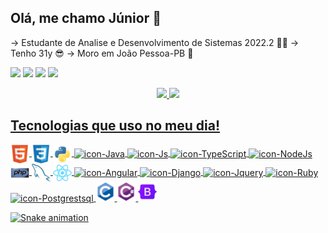 
## Olá, me chamo Júnior 👋
-> Estudante de Analise e Desenvolvimento de Sistemas 2022.2 🧑‍🎓
-> Tenho 31y 😎
-> Moro em João Pessoa-PB 🌅


<a href="https://instagram.com/junioresttevao" target="_blank"><img src="https://img.shields.io/badge/-Instagram-%23E4405F?style=for-the-badge&logo=instagram&logoColor=white" target="_blank"></a>
<a href = "mailto:junioresttevao@hotmail.com"><img src="https://img.shields.io/badge/Microsoft_Outlook-0078D4?style=for-the-badge&logo=microsoft-outlook&logoColor=white" target="_blank"></a>
<a href = "https://wa.me/5583993897209"><img src="https://img.shields.io/badge/WhatsApp-25D366?style=for-the-badge&logo=whatsapp&logoColor=white" target="_blank"></a>
<a href="https://www.linkedin.com/in/junioresttevao" target="_blank"><img src="https://img.shields.io/badge/-LinkedIn-%230077B5?style=for-the-badge&logo=linkedin&logoColor=white" target="_blank"></a>
  
<div align="center">
  <a href="https://github.com/junioresttevao">
  <img height="180em" src="https://github-readme-stats.vercel.app/api?username=junioresttevao&show_icons=true&theme=darcula&include_all_commits=true&count_private=true"/>
  <img height="180em" src="https://github-readme-stats.vercel.app/api/top-langs/?username=junioresttevao&layout=compact&langs_count=7&theme=darcula"/>
</div>
                                                                                                                                                  
## Tecnologias que uso no meu dia!

<div style="display: inline_block">
  <img align="center" alt="icon-HTML" height="30" width="30" src="https://raw.githubusercontent.com/devicons/devicon/master/icons/html5/html5-original.svg"/>
  <img align="center" alt="icon-CSS" height="30" width="30" src="https://raw.githubusercontent.com/devicons/devicon/master/icons/css3/css3-original.svg"/>
  <img align="center" alt="icon-Python" height="30" width="30" src="https://raw.githubusercontent.com/devicons/devicon/master/icons/python/python-original.svg"/>
  <img align="center" alt="icon-Java" height="30" width="30" src="https://cdn.jsdelivr.net/gh/devicons/devicon/icons/java/java-original.svg"/>
  <img align="center" alt="icon-Js" height="30" width="30" src="https://cdn.jsdelivr.net/gh/devicons/devicon/icons/javascript/javascript-original.svg"/>
  <img align="center" alt="icon-TypeScript" height="30" width="30" src="https://cdn.jsdelivr.net/gh/devicons/devicon/icons/typescript/typescript-original.svg"/>
  <img align="center" alt="icon-NodeJs" height="30" width="30" src="https://cdn.jsdelivr.net/gh/devicons/devicon/icons/nodejs/nodejs-original.svg"/>
  <img align="center" alt="icon-Php" height="30" width="30" src="https://raw.githubusercontent.com/devicons/devicon/master/icons/php/php-original.svg"/>
  <img align="center" alt="icon-MySql" heigth="30" width="30" src="https://raw.githubusercontent.com/devicons/devicon/master/icons/mysql/mysql-original.svg"/>
  <img align="center" alt="icon-React" height="30" width="30" src="https://raw.githubusercontent.com/devicons/devicon/master/icons/react/react-original.svg"/>
  <img align="center" alt="icon-Angular" height="30" width="30" src="https://cdn.jsdelivr.net/gh/devicons/devicon/icons/angularjs/angularjs-original.svg"/>
  <img align="center" alt="icon-Django" height="30" width="30" src="https://cdn.jsdelivr.net/gh/devicons/devicon/icons/django/django-plain.svg"/>
  <img align="center" alt="icon-Jquery" height="30" width="30" src="https://cdn.jsdelivr.net/gh/devicons/devicon/icons/jquery/jquery-original.svg"/>
  <img align="center" alt="icon-Ruby" height="30" width="30" src="https://cdn.jsdelivr.net/gh/devicons/devicon/icons/ruby/ruby-original.svg"/>
  <img align="center" alt="icon-Postgrestsql" height="30" width="30" src="https://cdn.jsdelivr.net/gh/devicons/devicon/icons/postgresql/postgresql-original.svg"/>
  <img aling="center" alt="icon-C" height="30" width="30" src="https://raw.githubusercontent.com/devicons/devicon/master/icons/c/c-original.svg"/>    
  <img aling="center" alt="icon-Csharp" height="30" width="30" src="https://raw.githubusercontent.com/devicons/devicon/master/icons/csharp/csharp-original.svg"/>         <img aling="center" alt="icon-Bootstrap" height="30" width="30" src="https://raw.githubusercontent.com/devicons/devicon/master/icons/bootstrap/bootstrap-original.svg"/>         
          
          
</div>



  


   ![Snake animation](https://github.com/junioresttevao/junioresttevao/blob/output/github-contribution-grid-snake.svg)
